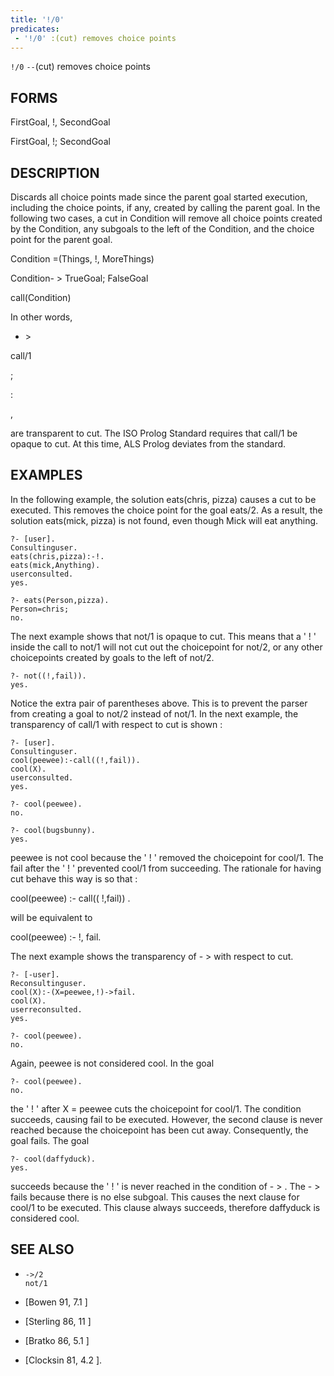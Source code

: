 ```yaml
---
title: '!/0'
predicates:
 - '!/0' :(cut) removes choice points
---
```

`!/0` `--`(cut) removes choice points


## FORMS

FirstGoal, !, SecondGoal

FirstGoal, !; SecondGoal


## DESCRIPTION


Discards all choice points made since the parent goal started execution, including the choice points, if any, created by calling the parent goal. In the following two cases, a cut in Condition will remove all choice points created by the Condition, any subgoals to the left of the Condition, and the choice point for the parent goal.


Condition =(Things, !, MoreThings)


Condition- &gt; TrueGoal; FalseGoal

call(Condition)

In other words,

- &gt;

call/1

;

:

,

are transparent to cut. The ISO Prolog Standard requires that call/1 be opaque to cut. At this time, ALS Prolog deviates from the standard.


## EXAMPLES

In the following example, the solution eats(chris, pizza) causes a cut to be executed. This removes the choice point for the goal eats/2. As a result, the solution eats(mick, pizza) is not found, even though Mick will eat anything.

```
?- [user].
Consultinguser.
eats(chris,pizza):-!.
eats(mick,Anything).
userconsulted.
yes.
```

```
?- eats(Person,pizza).
Person=chris;
no.
```

The next example shows that not/1 is opaque to cut. This means that a ' ! ' inside the call to not/1 will not cut out the choicepoint for not/2, or any other choicepoints created by goals to the left of not/2.

```
?- not((!,fail)).
yes.
```

Notice the extra pair of parentheses above. This is to prevent the parser from creating a goal to not/2 instead of not/1. In the next example, the transparency of call/1 with respect to cut is shown :

```
?- [user].
Consultinguser.
cool(peewee):-call((!,fail)).
cool(X).
userconsulted.
yes.
```

```
?- cool(peewee).
no.
```

```
?- cool(bugsbunny).
yes.
```

peewee is not cool because the ' ! ' removed the choicepoint for cool/1. The fail after the ' ! ' prevented cool/1 from succeeding. The rationale for having cut behave this way is so that :

cool(peewee) :- call(( !,fail)) .

will be equivalent to

cool(peewee) :- !, fail.

The next example shows the transparency of - &gt; with respect to cut.

```
?- [-user].
Reconsultinguser.
cool(X):-(X=peewee,!)->fail.
cool(X).
userreconsulted.
yes.
```

```
?- cool(peewee).
no.
```

Again, peewee is not considered cool. In the goal

```
?- cool(peewee).
no.
```

the ' ! ' after X = peewee cuts the choicepoint for cool/1. The condition succeeds, causing fail to be executed. However, the second clause is never reached because the choicepoint has been cut away. Consequently, the goal fails. The goal

```
?- cool(daffyduck).
yes.
```

succeeds because the ' ! ' is never reached in the condition of - &gt; . The - &gt; fails because there is no else subgoal. This causes the next clause for cool/1 to be executed. This clause always succeeds, therefore daffyduck is considered cool.


## SEE ALSO

- `->/2`  
`not/1`

- [Bowen 91, 7.1 ]
- [Sterling 86, 11 ]
- [Bratko 86, 5.1 ]
- [Clocksin 81, 4.2 ]. 
